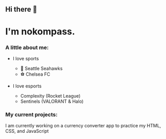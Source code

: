 ## Hi there 👋

# I'm nokompass.

### A little about me:

- I love sports
  - 🏈 Seattle Seahawks
  - ⚽ Chelsea FC
  
- I love esports
  - Complexity (Rocket League)
  - Sentinels (VALORANT & Halo)

### My current projects:

I am currently working on a currency converter app to practice my HTML, CSS, and JavaScript
